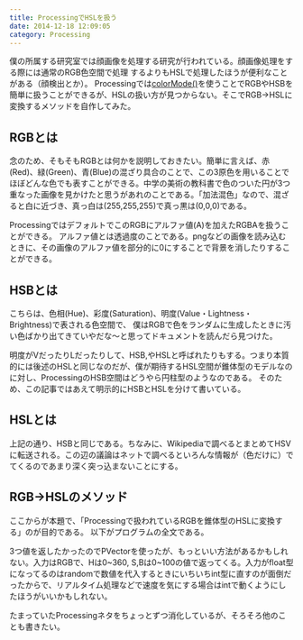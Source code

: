 ```yaml
---
title: ProcessingでHSLを扱う
date: 2014-12-18 12:09:05
category: Processing
---
```


僕の所属する研究室では顔画像を処理する研究が行われている。顔画像処理をする際には通常のRGB色空間で処理
するよりもHSLで処理したほうが便利なことがある（顔検出とか）。
Processingでは<a href="https://www.processing.org/reference/colorMode_.html">colorMode()</a>を使うことでRGBやHSBを簡単に扱うことができるが、HSLの扱い方が見つからない。そこでRGB->HSLに変換するメソッドを自作してみた。

## RGBとは

念のため、そもそもRGBとは何かを説明しておきたい。簡単に言えば、赤(Red)、緑(Green)、青(Blue)の混ざり具合のことで、この3原色を用いることでほぼどんな色でも表すことができる。中学の美術の教科書で色のついた円が3つ重なった画像を見かけたと思うがあれのことである。「加法混色」なので、混ざると白に近づき、真っ白は(255,255,255)で真っ黒は(0,0,0)である。

ProcessingではデフォルトでこのRGBにアルファ値(A)を加えたRGBAを扱うことができる。
アルファ値とは透過度のことである。pngなどの画像を読み込むときに、その画像のアルファ値を部分的に0にすることで背景を消したりすることができる。

## HSBとは

こちらは、色相(Hue)、彩度(Saturation)、明度(Value・Lightness・Brightness)で表される色空間で、
僕はRGBで色をランダムに生成したときに汚い色ばかり出てきていやだな～と思ってドキュメントを読んだら見つけた。

明度がVだったりLだったりして、HSB,やHSLと呼ばれたりもする。つまり本質的には後述のHSLと同じなのだが、僕が期待するHSL空間が錐体型のモデルなのに対し、ProcessingのHSB空間はどうやら円柱型のようなのである。
そのため、この記事ではあえて明示的にHSBとHSLを分けて書いている。

## HSLとは

上記の通り、HSBと同じである。ちなみに、Wikipediaで調べるとまとめてHSVに転送される。この辺の議論はネットで調べるといろんな情報が（色だけに）でてくるのであまり深く突っ込まないことにする。

## RGB->HSLのメソッド

ここからが本題で、「Processingで扱われているRGBを錐体型のHSLに変換する」のが目的である。
以下がプログラムの全文である。

<script src="https://gist.github.com/salmon2073/d0aaa0373cb3f05fc7f5.js"></script>

3つ値を返したかったのでPVectorを使ったが、もっといい方法があるかもしれない。入力はRGBで、Hは0~360, S,Bは0~100の値で返ってくる。入力がfloat型になってるのはrandomで数値を代入するときにいちいちint型に直すのが面倒だったからで、リアルタイム処理などで速度を気にする場合はintで動くようにしたほうがいいかもしれない。

たまっていたProcessingネタをちょっとずつ消化しているが、そろそろ他のことも書きたい。

